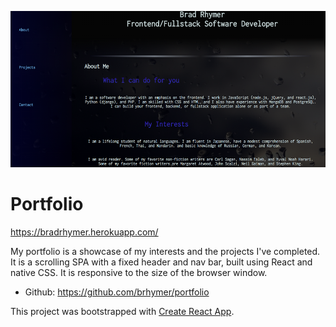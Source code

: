 [<img src="./src/portfolio.png" height=250>](https://bradrhymer.herokuapp.com/)

# Portfolio

https://bradrhymer.herokuapp.com/

My portfolio is a showcase of my interests and the projects I've completed.  It is a scrolling SPA with a fixed header and nav bar, built using React and native CSS. It is responsive to the size of the browser window. 

* Github: https://github.com/brhymer/portfolio


This project was bootstrapped with [Create React App](https://github.com/facebook/create-react-app).

